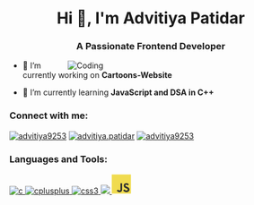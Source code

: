 <h1 align="center">Hi 👋, I'm Advitiya Patidar</h1>
<h3 align="center">A Passionate Frontend Developer</h3>

<img align="right" alt="Coding" width="400" src="https://camo.githubusercontent.com/8bf6f6d78abc81fcf9c49f10649423e73ea44bc248e83aaae8759d401c829a84/68747470733a2f2f70687973696373677572756b756c2e66696c65732e776f726470726573732e636f6d2f323031392f30322f6368617261637465722d312e676966">

- 🔭 I’m currently working on **Cartoons-Website**

- 🌱 I’m currently learning **JavaScript and DSA in C++**

<h3 align="left">Connect with me:</h3>
<p align="left">
<a href="https://linkedin.com/in/advitiya9253" target="blank"><img align="center" src="https://cdn-icons-png.flaticon.com/512/179/179330.png" alt="advitiya9253" height="30" width="30" /></a>
<a href="https://instagram.com/advitiya.patidar" target="blank"><img align="center" src="https://upload.wikimedia.org/wikipedia/commons/a/a5/Instagram_icon.png" alt="advitiya.patidar" height="30" width="30" /></a>
<a href="https://www.facebook.com/advitiya.patidar.9/" target="blank"><img align="center" src="https://upload.wikimedia.org/wikipedia/commons/5/51/Facebook_f_logo_%282019%29.svg" alt="advitiya9253" height="30" width="30" /></a>
</p>

<h3 align="left">Languages and Tools:</h3>
<p align="left"> <a href="https://www.w3schools.com/c/c_intro.php" target="_blank" rel="noreferrer"> <img src="https://upload.wikimedia.org/wikipedia/commons/1/18/C_Programming_Language.svg" alt="c" width="35" height="35"/> </a> <a href="https://www.w3schools.com/cpp/" target="_blank" rel="noreferrer"> <img src="https://upload.wikimedia.org/wikipedia/commons/1/18/ISO_C%2B%2B_Logo.svg" alt="cplusplus" width="35" height="36"/> </a> <a href="https://www.w3schools.com/css/" target="_blank" rel="noreferrer"> <img src="https://upload.wikimedia.org/wikipedia/commons/6/62/CSS3_logo.svg" alt="css3" width="35" height="36"/> </a> <a href="https://www.w3.org/html/" target="_blank" rel="noreferrer"> <img src="https://devcamp.es/wp-content/uploads/2021/02/javascript-300x300-1.png" target="_blank" rel="noreferrer"> <img src="https://raw.githubusercontent.com/devicons/devicon/master/icons/javascript/javascript-original.svg" alt="javascript" width="35" height="35"/> </a> </p>
